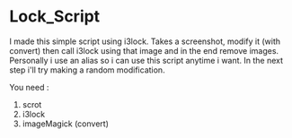 # Lock_Script
I made this simple script using i3lock.
Takes a screenshot, modify it (with convert) then call i3lock using that image and in the end remove images.
Personally i use an alias so i can use this script anytime i want.
In the next step i'll try making a random modification.

You need :
1. scrot
2. i3lock
3. imageMagick (convert)
